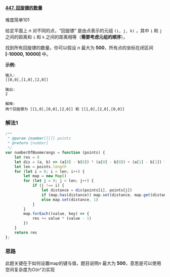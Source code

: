 #### [447. 回旋镖的数量](https://leetcode-cn.com/problems/number-of-boomerangs/)

难度简单101

给定平面上 *n* 对不同的点，“回旋镖” 是由点表示的元组 `(i, j, k)` ，其中 `i` 和 `j` 之间的距离和 `i` 和 `k` 之间的距离相等（**需要考虑元组的顺序**）。

找到所有回旋镖的数量。你可以假设 *n* 最大为 **500**，所有点的坐标在闭区间 **[-10000, 10000]** 中。

**示例:**

```
输入:
[[0,0],[1,0],[2,0]]

输出:
2

解释:
两个回旋镖为 [[1,0],[0,0],[2,0]] 和 [[1,0],[2,0],[0,0]]
```

### 解法1

```js
/**
 * @param {number[][]} points
 * @return {number}
 */
var numberOfBoomerangs = function (points) {
    let res = 0
    let dis = (a, b) => (a[0] - b[0]) * (a[0] - b[0]) + (a[1] - b[1]) * (a[1] - b[1])
    let len = points.length
    for (let i = 0; i < len; i++) {
        let map = new Map()
        for (let j = 0; j < len; j++) {
            if (j !== i) {
                let distance = dis(points[i], points[j])
                if (map.has(distance)) map.set(distance, map.get(distance) + 1)
                else map.set(distance, 1)
            }
        }
        map.forEach((value, key) => {
            res += value * (value - 1)
        })
    }
    return res
};
```

### 思路

此题关键在于如何设置map的键与值，题目说明*n* 最大为 **500**，意思是可以使用空间复杂度为O(n^2)实现